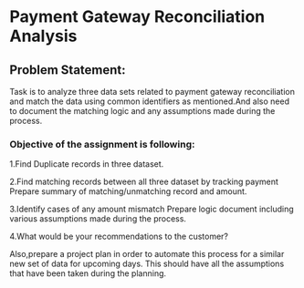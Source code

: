 # Payment Gateway Reconciliation Analysis

## Problem Statement:
Task is to analyze three data sets related to payment gateway reconciliation and match the data using common identifiers as mentioned.And also need to document the matching logic and any assumptions made during the process.
 
### Objective of the assignment is following:
 
1.Find Duplicate records in three dataset.

2.Find matching records between all three dataset by tracking payment Prepare summary of matching/unmatching record and amount.

3.Identify cases of any amount mismatch Prepare logic document including various assumptions made during the process.

4.What would be your recommendations to the customer?

Also,prepare a project plan in order to automate this process for a similar new set of data for upcoming days. This should have all the assumptions that have been taken during the planning.

